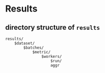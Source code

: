 # Results

## directory structure of `results`

	results/
 		$dataset/
 			$batches/
	 			$metric/
 					$workers/
 						$run/
 						aggr
 							